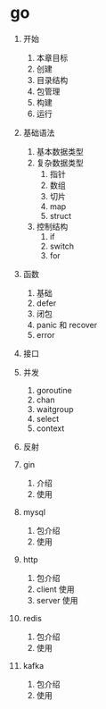 # go

1. 开始
    1. 本章目标
    2. 创建
    3. 目录结构
    4. 包管理
    5. 构建
    6. 运行
2. 基础语法
    1. 基本数据类型
    2. 复杂数据类型
       1. 指针
       2. 数组
       3. 切片
       4. map
       5. struct
    3. 控制结构
       1. if
       2. switch
       3. for
3. 函数
    1. 基础
    2. defer
    3. 闭包
    4. panic 和 recover
    5. error
4. 接口
5. 并发
    1. goroutine
    2. chan
    3. waitgroup
    4. select
    5. context
6. 反射
7. gin 

    1. 介绍
    2. 使用
8. mysql
    1. 包介绍
    2. 使用
9. http
    1. 包介绍
    2. client 使用
    3. server 使用
10. redis
    1. 包介绍
    2. 使用
11. kafka
     1. 包介绍
     2. 使用



